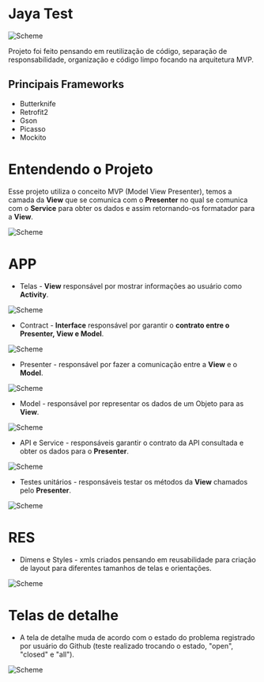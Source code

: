 # Jaya Test

![Scheme](images/logo_jaya.png)

Projeto foi feito pensando em reutilização de código, separação de responsabilidade, organização e código limpo focando na arquitetura MVP.

## Principais Frameworks

- Butterknife
- Retrofit2
- Gson
- Picasso
- Mockito

# Entendendo o Projeto

Esse projeto utiliza o conceito MVP (Model View Presenter), temos a camada da **View** que se comunica com o **Presenter** no qual se comunica com o **Service** para obter os dados e assim retornando-os formatador para a **View**.

![Scheme](images/mvc.png)

# APP

* Telas - **View** responsável por mostrar informações ao usuário como **Activity**.

![Scheme](images/view.png)

* Contract - **Interface** responsável por garantir o **contrato entre o Presenter, View e Model**.

![Scheme](images/contract.png)

* Presenter - responsável por fazer a comunicação entre a **View** e o **Model**.

![Scheme](images/presenter.png)

* Model - responsável por representar os dados de um Objeto para as **View**.

![Scheme](images/model.png)

* API e Service - responsáveis garantir o contrato da API consultada e obter os dados para o **Presenter**.

![Scheme](images/api_service.png)

* Testes unitários - responsáveis testar os métodos da **View** chamados pelo **Presenter**.

![Scheme](images/test.png)

# RES

* Dimens e Styles - xmls criados pensando em reusabilidade para criação de layout para diferentes tamanhos de telas e orientações.

![Scheme](images/values.png)

# Telas de detalhe

* A tela de detalhe muda de acordo com o estado do problema registrado por usuário do Github (teste realizado trocando o estado, "open", "closed" e "all"). 

![Scheme](images/detail_screen.png)